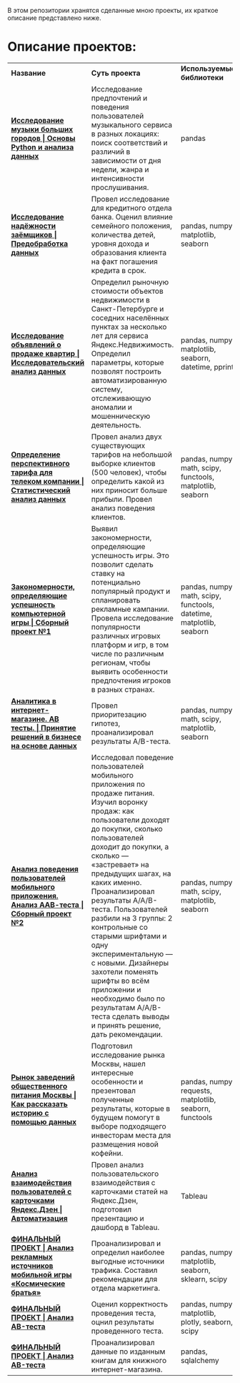 В этом репозитории хранятся сделанные мною проекты, их краткое описание представлено ниже.
# Описание проектов: 
<table>
<tr>
<td><b>Название</b></td>
<td><b>Суть проекта</b></td>
<td><b>Используемые библиотеки</b></td>  
</tr><tr>
<td><a href="https://github.com/SabirovVladimir/Yandex_Practicum/blob/main/Исследование%20музыки%20больших%20городов%20%7C%20Основы%20Python%20и%20анализа%20данных/Яндекс%20музыка.ipynb" rel="nofollow">
<b>Исследование музыки больших городов | Основы Python и анализа данных</b></a></td>
<td>Исследование предпочтений и поведения пользователей музыкального сервиса в разных локациях: поиск соответствий и различий в зависимости от дня недели, жанра и интенсивности прослушивания.</td>
<td>pandas</td>
</tr><tr>
<td><a href="https://github.com/SabirovVladimir/Yandex_Practicum/blob/main/Исследование%20надёжности%20заёмщиков%20%7C%20Предобработка%20данных/Исследование%20надежности%20заемщиков.ipynb" rel="nofollow">
<b>Исследование надёжности заёмщиков | Предобработка данных</b></a></td>
<td>Провел исследование для кредитного отдела банка. Оценил влияние семейного положения, количества детей, уровня дохода и образования клиента на факт погашения кредита в срок.</td>
<td>pandas, numpy, matplotlib, seaborn</td>
</tr><tr>
<td><a href="https://github.com/SabirovVladimir/Yandex_Practicum/blob/main/Исследование%20объявлений%20о%20продаже%20квартир%20%7C%20Исследовательский%20анализ%20данных/Анализ%20рынка%20недвижимости%20в%20Санкт_Петербурге.ipynb)" rel="nofollow">
<b>Исследование объявлений о продаже квартир | Исследовательский анализ данных</b></a></td>
<td>Определил рыночную стоимости объектов недвижимости в Санкт-Петербурге и соседних населённых пунктах за несколько лет для сервиса Яндекс.Недвижимость. Определил параметры, которые позволят построить автоматизированную систему, отслеживающую аномалии и мошенническую деятельность.</td>
<td>pandas, numpy, matplotlib, seaborn, datetime, pprint</td>
</tr><tr>
<td><a href="https://github.com/SabirovVladimir/Yandex_Practicum/blob/main/Определение%20перспективного%20тарифа%20для%20телеком%20компании%20%7C%20Статистический%20анализ%20данных/Анализ%20тарифов%20сотовой%20связи.ipynb" rel="nofollow">
<b>Определение перспективного тарифа для телеком компании | Статистический анализ данных</b></a></td>
<td>Провел анализ двух существующих тарифов на небольшой выборке клиентов (500 человек), чтобы определить какой из них приносит больше прибыли. Провел анализ поведения клиентов.</td>
<td>pandas, numpy, math, scipy, functools, matplotlib, seaborn</td>
</tr><tr>
<td><a href="https://github.com/SabirovVladimir/Yandex_Practicum/blob/main/Закономерности%2C%20определяющие%20успешность%20компьютерной%20игры%20%7C%20Сборный%20проект/Оценка%20популярности%20продуктов%20магазина%20компьютерных%20игр..ipynb" rel="nofollow">
<b>Закономерности, определяющие успешность компьютерной игры | Сборный проект №1</b></a></td>
<td>Выявил закономерности, определяющие успешность игры. Это позволит сделать ставку на потенциально популярный продукт и спланировать рекламные кампании. Провела исследование популярности различных игровых платформ и игр, в том числе по различным регионам, чтобы выявить особенности предпочтения игроков в разных странах.</td>
<td>pandas, numpy, math, scipy, functools, datetime, matplotlib, seaborn</td>
</tr><tr>
<td><a href="https://github.com/SabirovVladimir/Yandex_Practicum/blob/main/Аналитика%20в%20интернет-магазине.%20AB%20тесты.%20%7C%20Принятие%20решений%20в%20бизнесе%20на%20основе%20данных/Анализ%20рекламных%20компаний%20развлекательного%20приложения.ipynb" rel="nofollow">
<b>Аналитика в интернет-магазине. AB тесты. | Принятие решений в бизнесе на основе данных</b></a></td>
<td>Провел приоритезацию гипотез, проанализировал результаты A/B-теста.</td>
<td>pandas, numpy, math, scipy, matplotlib, seaborn</td>
</tr><tr>
<td><a href="https://github.com/SabirovVladimir/Yandex_Practicum/blob/main/Анализ%20поведения%20пользователей%20мобильного%20приложения.%20Анализ%20ААВ-теста%20%7C%20Сборный%20проект/Воронка%20продаж%20продуктов%20мобильного%20приложения.ipynb" rel="nofollow">
<b>Анализ поведения пользователей мобильного приложения. Анализ ААВ-теста | Сборный проект №2</b></a></td>
<td>Исследовал поведение пользователей мобильного приложения по продаже питания. Изучил воронку продаж: как пользователи доходят до покупки, сколько пользователей доходит до покупки, а сколько — «застревает» на предыдущих шагах, на каких именно. Проанализировал результаты A/A/B-теста. Пользователей разбили на 3 группы: 2 контрольные со старыми шрифтами и одну экспериментальную — с новыми. Дизайнеры захотели поменять шрифты во всём приложении и необходимо было по результатам A/A/B-теста сделать выводы и принять решение, дать рекомендации.</td>
<td>pandas, numpy, math, scipy, matplotlib, seaborn</td>
</tr><tr>
<td><a href="https://github.com/SabirovVladimir/Yandex_Practicum/blob/main/Рынок%20заведений%20общественного%20питания%20Москвы%20%7C%20Как%20рассказать%20историю%20с%20помощью%20данных/Рынок%20заведений%20общественного%20питания%20Москвы.ipynb" rel="nofollow">
<b>Рынок заведений общественного питания Москвы | Как рассказать историю с помощью данных</b></a></td>
<td>Подготовил исследование рынка Москвы, нашел интересные особенности и презентовал полученные результаты, которые в будущем помогут в выборе подходящего инвесторам места для размещения новой кофейни.</td>
<td>pandas, numpy, requests, matplotlib, seaborn, functools</td>
</tr><tr>
<td><a href="https://github.com/SabirovVladimir/Yandex_Practicum/blob/main/Анализ%20взаимодействия%20пользователей%20с%20карточками%20Яндекс.Дзен%20%7C%20Автоматизация%20(дашборды)/Презентация.%20Дашборд%20Яндекс.Дзен.pdf" rel="nofollow">
<b>Анализ взаимодействия пользователей с карточками Яндекс.Дзен | Автоматизация</b></a></td>
<td>Провел анализ пользовательского взаимодействия с карточками статей на Яндекс.Дзен, подготовил презентацию и дашборд в Tableau.</td>
<td>Tableau</td>
</tr><tr>
<td><a href="https://github.com/SabirovVladimir/Yandex_Practicum/blob/main/ФИНАЛЬНЫЙ%20ПРОЕКТ%20%7C%20Анализ%20рекламных%20источников%20мобильной%20игры%20«Космические%20братья»/Анализ%20рекламных%20источников%20мобильной%20игры%20«Космические%20братья».ipynb" rel="nofollow">
<b>ФИНАЛЬНЫЙ ПРОЕКТ | Анализ рекламных источников мобильной игры «Космические братья»</b></a></td>
<td>Проанализировал и определил наиболее выгодные источники трафика. Составил рекомендации для отдела маркетинга.</td>
<td>pandas, numpy, matplotlib, seaborn, sklearn, scipy</td>
</tr><tr>
<td><a href="https://github.com/SabirovVladimir/Yandex_Practicum/blob/main/ФИНАЛЬНЫЙ%20ПРОЕКТ%20%7C%20Анализ%20АB-теста/Финальный%20проект%20АВ%20тест.ipynb" rel="nofollow">
<b>ФИНАЛЬНЫЙ ПРОЕКТ | Анализ АB-теста</b></a></td>
<td>Оценил корректность проведения теста, оцнил результаты проведенного теста.</td>
<td>pandas, numpy, matplotlib, plotly, seaborn, scipy</td>
</tr><tr>
<td><a href="https://github.com/SabirovVladimir/Yandex_Practicum/blob/main/ФИНАЛЬНЫЙ%20ПРОЕКТ%20%7C%20SQL/SQL.ipynb" rel="nofollow">
<b>ФИНАЛЬНЫЙ ПРОЕКТ | Анализ АB-теста</b></a></td>
<td>Проанализировал данные по изданным книгам для книжного интернет-магазина.</td>
<td>pandas, sqlalchemy</td>
</tr><tr>
</table>
